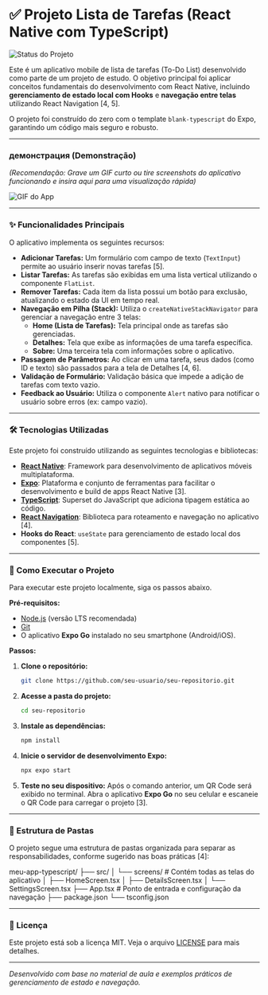 # ✅ Projeto Lista de Tarefas (React Native com TypeScript)

![Status do Projeto](https://img.shields.io/badge/status-concluído-brightgreen)

Este é um aplicativo mobile de lista de tarefas (To-Do List) desenvolvido como parte de um projeto de estudo. O objetivo principal foi aplicar conceitos fundamentais do desenvolvimento com React Native, incluindo **gerenciamento de estado local com Hooks** e **navegação entre telas** utilizando React Navigation [4, 5].

O projeto foi construído do zero com o template `blank-typescript` do Expo, garantindo um código mais seguro e robusto.

---

### демонстрация (Demonstração)

_(Recomendação: Grave um GIF curto ou tire screenshots do aplicativo funcionando e insira aqui para uma visualização rápida)_

![GIF do App](https://via.placeholder.com/600x400.png?text=Insira+um+GIF+ou+Screenshot+do+App)

---

### ✨ Funcionalidades Principais

O aplicativo implementa os seguintes recursos:

- **Adicionar Tarefas:** Um formulário com campo de texto (`TextInput`) permite ao usuário inserir novas tarefas [5].
- **Listar Tarefas:** As tarefas são exibidas em uma lista vertical utilizando o componente `FlatList`.
- **Remover Tarefas:** Cada item da lista possui um botão para exclusão, atualizando o estado da UI em tempo real.
- **Navegação em Pilha (Stack):** Utiliza o `createNativeStackNavigator` para gerenciar a navegação entre 3 telas:
  - **Home (Lista de Tarefas):** Tela principal onde as tarefas são gerenciadas.
  - **Detalhes:** Tela que exibe as informações de uma tarefa específica.
  - **Sobre:** Uma terceira tela com informações sobre o aplicativo.
- **Passagem de Parâmetros:** Ao clicar em uma tarefa, seus dados (como ID e texto) são passados para a tela de Detalhes [4, 6].
- **Validação de Formulário:** Validação básica que impede a adição de tarefas com texto vazio.
- **Feedback ao Usuário:** Utiliza o componente `Alert` nativo para notificar o usuário sobre erros (ex: campo vazio).

---

### 🛠️ Tecnologias Utilizadas

Este projeto foi construído utilizando as seguintes tecnologias e bibliotecas:

- **[React Native](https://reactnative.dev/)**: Framework para desenvolvimento de aplicativos móveis multiplataforma.
- **[Expo](https://expo.dev/)**: Plataforma e conjunto de ferramentas para facilitar o desenvolvimento e build de apps React Native [3].
- **[TypeScript](https://www.typescriptlang.org/)**: Superset do JavaScript que adiciona tipagem estática ao código.
- **[React Navigation](https://reactnavigation.org/)**: Biblioteca para roteamento e navegação no aplicativo [4].
- **Hooks do React**: `useState` para gerenciamento de estado local dos componentes [5].

---

### 🚀 Como Executar o Projeto

Para executar este projeto localmente, siga os passos abaixo.

**Pré-requisitos:**

- [Node.js](https://nodejs.org/en/) (versão LTS recomendada)
- [Git](https://git-scm.com/)
- O aplicativo **Expo Go** instalado no seu smartphone (Android/iOS).

**Passos:**

1.  **Clone o repositório:**

    ```bash
    git clone https://github.com/seu-usuario/seu-repositorio.git
    ```

2.  **Acesse a pasta do projeto:**

    ```bash
    cd seu-repositorio
    ```

3.  **Instale as dependências:**

    ```bash
    npm install
    ```

4.  **Inicie o servidor de desenvolvimento Expo:**

    ```bash
    npx expo start
    ```

5.  **Teste no seu dispositivo:**
    Após o comando anterior, um QR Code será exibido no terminal. Abra o aplicativo **Expo Go** no seu celular e escaneie o QR Code para carregar o projeto [3].

---

### 📂 Estrutura de Pastas

O projeto segue uma estrutura de pastas organizada para separar as responsabilidades, conforme sugerido nas boas práticas [4]:

meu-app-typescript/ ├── src/ │ └── screens/ # Contém todas as telas do aplicativo │ ├── HomeScreen.tsx │ ├── DetailsScreen.tsx │ └── SettingsScreen.tsx ├── App.tsx # Ponto de entrada e configuração da navegação ├── package.json └── tsconfig.json

---

### 📄 Licença

Este projeto está sob a licença MIT. Veja o arquivo [LICENSE](LICENSE) para mais detalhes.

---

_Desenvolvido com base no material de aula e exemplos práticos de gerenciamento de estado e navegação._

